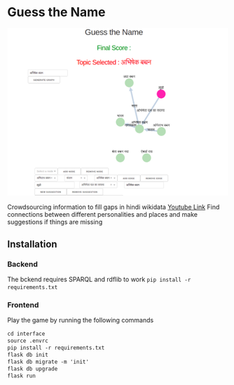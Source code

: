 # Guess the Name
![](ui.png)

Crowdsourcing information to fill gaps in hindi wikidata
[Youtube Link](https://www.youtube.com/watch?v=_rT9ruQt0E0&t=159s)
Find connections between different personalities and places and make suggestions if things are missing

## Installation
### Backend
The bckend requires SPARQL and rdflib to work
`pip install -r requirements.txt`

### Frontend
Play the game by running the following commands

```
cd interface
source .envrc
pip install -r requirements.txt
flask db init
flask db migrate -m 'init'
flask db upgrade
flask run
```
